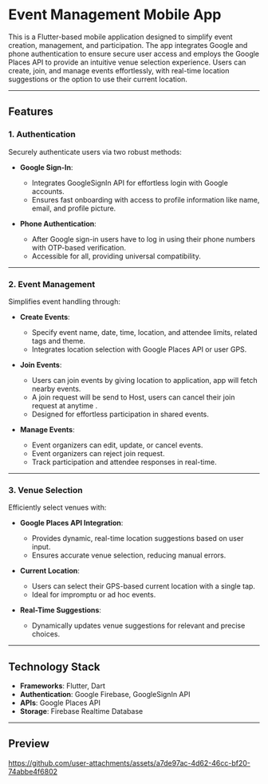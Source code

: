 # Event Management Mobile App  

This is a Flutter-based mobile application designed to simplify event creation, management, and participation. The app integrates Google and phone authentication to ensure secure user access and employs the Google Places API to provide an intuitive venue selection experience. Users can create, join, and manage events effortlessly, with real-time location suggestions or the option to use their current location.

---

## **Features**  

### **1. Authentication**  
Securely authenticate users via two robust methods:  
- **Google Sign-In**:  
  - Integrates GoogleSignIn API for effortless login with Google accounts.  
  - Ensures fast onboarding with access to profile information like name, email, and profile picture.  

- **Phone Authentication**:  
  - After Google sign-in users have to log in using their phone numbers with OTP-based verification.  
  - Accessible for all, providing universal compatibility.  

---

### **2. Event Management**  
Simplifies event handling through:  
- **Create Events**:  
  - Specify event name, date, time, location, and attendee limits, related tags and theme. 
  - Integrates location selection with Google Places API or user GPS.  

- **Join Events**:  
  - Users can join events by giving location to application, app will fetch nearby events.
  - A join request will be send to Host, users can cancel their join request at anytime .
  - Designed for effortless participation in shared events.  

- **Manage Events**:  
  - Event organizers can edit, update, or cancel events.
  - Event organizers can reject join request.  
  - Track participation and attendee responses in real-time.  

---

### **3. Venue Selection**  
Efficiently select venues with:  
- **Google Places API Integration**:  
  - Provides dynamic, real-time location suggestions based on user input.  
  - Ensures accurate venue selection, reducing manual errors.  

- **Current Location**:  
  - Users can select their GPS-based current location with a single tap.  
  - Ideal for impromptu or ad hoc events.  

- **Real-Time Suggestions**:  
  - Dynamically updates venue suggestions for relevant and precise choices.  

---

## **Technology Stack**  
- **Frameworks**: Flutter, Dart  
- **Authentication**: Google Firebase, GoogleSignIn API  
- **APIs**: Google Places API  
- **Storage**: Firebase Realtime Database  
---
## **Preview**
https://github.com/user-attachments/assets/a7de97ac-4d62-46cc-bf20-74abbe4f6802


